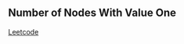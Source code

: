 ## Number of Nodes With Value One
[Leetcode](https://leetcode.com/problems/number-of-nodes-with-value-one)
